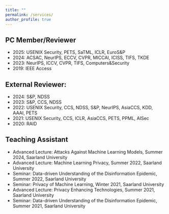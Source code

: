 ```yaml
---
title: ""
permalink: /services/
author_profile: true
---
```


## PC Member/Reviewer
- 2025: USENIX Security, PETS, SaTML, ICLR, EuroS\&P
- 2024: ACSAC, NeurIPS, ECCV, CVPR, MICCAI, ICISS, TIFS, TKDE
- 2023: NeurIPS, ICCV, CVPR, TIFS, Computers&Security
- 2019: IEEE Access

## External Reviewer: 
- 2024: S&P, NDSS
- 2023: S&P, CCS, NDSS
- 2022: USENIX Security, CCS, NDSS, S&P, NeurIPS, AsiaCCS, KDD, AAAI, PETS
- 2021: USENIX Security, CCS, ICLR, AsiaCCS, PETS, PPML, AISec
- 2020: RAID

## Teaching Assistant
- Advanced Lecture: Attacks Against Machine Learning Models, Summer 2024, Saarland University
- Advanced Lecture: Machine Learning Privacy, Summer 2022, Saarland University
- Seminar: Data-driven Understanding of the Disinformation Epidemic, Summer 2022, Saarland University
- Seminar: Privacy of Machine Learning, Winter 2021, Saarland University
- Advanced Lecture: Privacy Enhancing Technologies, Summer 2021, Saarland University
- Seminar: Data-driven Understanding of the Disinformation Epidemic, Summer 2021, Saarland University
